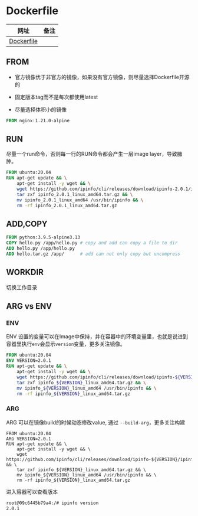 # Dockerfile

| 网址                                                        | 备注 |
| ----------------------------------------------------------- | ---- |
| [Dockerfile](https://docs.docker.com/reference/dockerfile/) |      |

## FROM

- 官方镜像优于非官方的镜像，如果没有官方镜像，则尽量选择Dockerfile开源的

- 固定版本tag而不是每次都使用latest

- 尽量选择体积小的镜像

```dockerfile
FROM nginx:1.21.0-alpine
```

## RUN

尽量一个run命令，否则每一行的RUN命令都会产生一层image layer，导致臃肿。

```dockerfile
FROM ubuntu:20.04
RUN apt-get update && \
    apt-get install -y wget && \
    wget https://github.com/ipinfo/cli/releases/download/ipinfo-2.0.1/ipinfo_2.0.1_linux_amd64.tar.gz && \
    tar zxf ipinfo_2.0.1_linux_amd64.tar.gz && \
    mv ipinfo_2.0.1_linux_amd64 /usr/bin/ipinfo && \
    rm -rf ipinfo_2.0.1_linux_amd64.tar.gz
```

## ADD,COPY

```dockerfile
FROM python:3.9.5-alpine3.13
COPY hello.py /app/hello.py # copy and add can copy a file to dir
ADD hello.py /app/hello.py  
ADD hello.tar.gz /app/      # add can not only copy but uncompress
```

## WORKDIR

切换工作目录

## ARG vs ENV

### ENV

ENV 设置的变量可以在Image中保持，并在容器中的环境变量里，也就是说进到容器里执行`env`会显示`version`变量，更多关注镜像。

```dockerfile
FROM ubuntu:20.04
ENV VERSION=2.0.1
RUN apt-get update && \
    apt-get install -y wget && \
    wget https://github.com/ipinfo/cli/releases/download/ipinfo-${VERSION}/ipinfo_${VERSION}_linux_amd64.tar.gz && \
    tar zxf ipinfo_${VERSION}_linux_amd64.tar.gz && \
    mv ipinfo_${VERSION}_linux_amd64 /usr/bin/ipinfo && \
    rm -rf ipinfo_${VERSION}_linux_amd64.tar.gz
```

### ARG

ARG 可以在镜像build的时候动态修改value, 通过 `--build-arg`，更多关注构建

```
FROM ubuntu:20.04
ARG VERSION=2.0.1
RUN apt-get update && \
    apt-get install -y wget && \
    wget https://github.com/ipinfo/cli/releases/download/ipinfo-${VERSION}/ipinfo_${VERSION}_linux_amd64.tar.gz && \
    tar zxf ipinfo_${VERSION}_linux_amd64.tar.gz && \
    mv ipinfo_${VERSION}_linux_amd64 /usr/bin/ipinfo && \
    rm -rf ipinfo_${VERSION}_linux_amd64.tar.gz
```

进入容器可以查看版本

```sh
root@09c6445b79a4:/# ipinfo version
2.0.1
```

